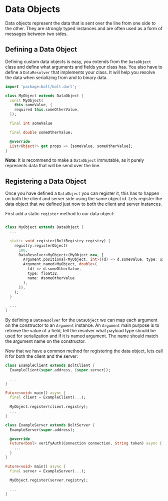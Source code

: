 
# Data Objects

Data objects represent the data that is sent over the line from one side to the other. They are strongly typed instances and are often used as a form of messages between two sides.

## Defining a Data Object

Defining custom data objects is easy, you extends from the `DataObject` class and define what arguments and fields your class has. You also have to define a `DataResolver` that implements your class. It will help you resolve the data when serializing from and to binary data.

```dart
import 'package:bolt/bolt.dart';

class MyObject extends DataObject {
  const MyObject(
    this.someValue, {
    required this.someOtherValue,
  });

  final int someValue

  final double someOtherValue;

  @override
  List<Object?> get props => [someValue, someOtherValue];
}
```

**Note**: It is recommend to make a  `DataObject` immutable, as it purely represents data that will be send over the line.

## Registering a Data Object

Once you have defined a `DataObject` you can register it, this has to happen on both the client and server side using the same object id. Lets register the data object that we defined just now to both the client and server instances.

First add a static `register` method to our data object:

```dart

class MyObject extends DataObject {
  ...

  static void register(BoltRegistry registry) {
    registry.registerObject(
      100,
      DataResolver<MyObject>(MyObject.new, [
        Argument.positional<MyObject, int>((d) => d.someValue, type: uint32),
        Argument.named<MyObject, double>(
          (d) => d.someOtherValue, 
          type: float32, 
          name: #someOtherValue
        ),
      ]),
    );
  }

  ...
}
```

By defining a `DataResolver` for the `DataObject` we can map each argument on the constructor to an `Argument` instance. An `Argument` main purpose is to retrieve the value of a field, tell the resolver what payload type should be used for serialization and if it is named argument. The name should match the argument name on the constructor.

Now that we have a common method for registering the data object, lets call it for both the client and the server:

```dart
class ExampleClient extends BoltClient {
  ExampleClient(super.address, {super.server});

  ...
}

Future<void> main() async {
  final client = ExampleClient(...);
  
  MyObject.register(client.registry);
  ...
}
```

```dart
class ExampleServer extends BoltServer {
  ExampleServer(super.address);

  @override
  Future<bool> verifyAuth(Connection connection, String token) async {
    ...
  }
}

Future<void> main() async {
  final server = ExampleServer(...);

  MyObject.register(server.registry);
  
  ...
}
```
